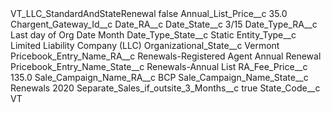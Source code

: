<?xml version="1.0" encoding="UTF-8"?>
<CustomMetadata xmlns="http://soap.sforce.com/2006/04/metadata" xmlns:xsi="http://www.w3.org/2001/XMLSchema-instance" xmlns:xsd="http://www.w3.org/2001/XMLSchema">
    <label>VT_LLC_StandardAndStateRenewal</label>
    <protected>false</protected>
    <values>
        <field>Annual_List_Price__c</field>
        <value xsi:type="xsd:double">35.0</value>
    </values>
    <values>
        <field>Chargent_Gateway_Id__c</field>
        <value xsi:nil="true"/>
    </values>
    <values>
        <field>Date_RA__c</field>
        <value xsi:nil="true"/>
    </values>
    <values>
        <field>Date_State__c</field>
        <value xsi:type="xsd:string">3/15</value>
    </values>
    <values>
        <field>Date_Type_RA__c</field>
        <value xsi:type="xsd:string">Last day of Org Date Month</value>
    </values>
    <values>
        <field>Date_Type_State__c</field>
        <value xsi:type="xsd:string">Static</value>
    </values>
    <values>
        <field>Entity_Type__c</field>
        <value xsi:type="xsd:string">Limited Liability Company (LLC)</value>
    </values>
    <values>
        <field>Organizational_State__c</field>
        <value xsi:type="xsd:string">Vermont</value>
    </values>
    <values>
        <field>Pricebook_Entry_Name_RA__c</field>
        <value xsi:type="xsd:string">Renewals-Registered Agent Annual Renewal</value>
    </values>
    <values>
        <field>Pricebook_Entry_Name_State__c</field>
        <value xsi:type="xsd:string">Renewals-Annual List</value>
    </values>
    <values>
        <field>RA_Fee_Price__c</field>
        <value xsi:type="xsd:double">135.0</value>
    </values>
    <values>
        <field>Sale_Campaign_Name_RA__c</field>
        <value xsi:type="xsd:string">BCP</value>
    </values>
    <values>
        <field>Sale_Campaign_Name_State__c</field>
        <value xsi:type="xsd:string">Renewals 2020</value>
    </values>
    <values>
        <field>Separate_Sales_if_outsite_3_Months__c</field>
        <value xsi:type="xsd:boolean">true</value>
    </values>
    <values>
        <field>State_Code__c</field>
        <value xsi:type="xsd:string">VT</value>
    </values>
</CustomMetadata>
